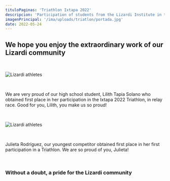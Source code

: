 ```yaml
---
tituloPaginas: 'Triathlon Ixtapa 2022'
descripcion: 'Participation of students from the Lizardi Institute in the Ixtapa 2022 triathlon'
imagenPrincipal: '/ima/uploads/triatlon/portada.jpg'
date: 2022-05-24
---
```


## We hope you enjoy the extraordinary work of our Lizardi community

<br>

![Lizardi athletes](/ima/uploads/triatlon/atletas-lizardi.jpg)

<br>

We are very proud of our high school student, Lilith Tapia Solano who obtained first place in her participation in the Ixtapa 2022 Triathlon, in relay race.  Good for you, Lilith, you make us so proud!

<br>

![Lizardi athletes](/ima/uploads/triatlon/atletas-lizardi-2.jpg)

<br>

Julieta Rodríguez, our youngest competitor obtained first place in her first participation in a  Triathlon.  We are so proud of you, Julieta!

<br>

### Without a doubt, a pride for the Lizardi community